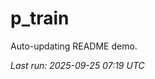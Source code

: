 # p_train

Auto-updating README demo.

<!--START_SECTION:status-->
_Last run: 2025-09-25 07:19 UTC_
<!--END_SECTION:status-->



















































































































































































































































































































































































































































































































































































































































































































































































































































